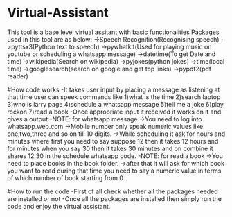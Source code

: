 # Virtual-Assistant
This tool is a base level virtual assitant with basic  functionalities 
Packages used in this tool are as below:
  ->Speech Recognition(Recognising speech)
  ->pyttsx3(Python text to speech)
  ->pywhatkit(Used for playing music on youtube or scheduling a whatsapp message)
  ->datetime(To get Date and time)
  ->wikipedia(Search on wikipedia)
  ->pyjokes(python jokes)
  ->time(local time)
  ->googlesearch(search on google and get top links)
  ->pypdf2(pdf reader)

#How code works
-It takes user input by placing a message as listening at that time user can speek commands like
1)what is the time
2)search laptop
3)who is larry page
4)schedule a whatsapp message
5)tell me a joke
6)play rockon 
7)read a book
-Once appropriate input it received it works on it and gives a output
-NOTE: for whatsapp message
      ->You need to log into whatsapp.web.com
      ->Mobile number only speak numeric values like one,two,three and so on till 10 digits.
      ->While scheduling it ask for hours and minutes where first you need to say suppose 12 then it takes 12 hours and for minutes when you say 30 then it takes 30 minutes and         on combine it shares 12:30 in the schedule whatsapp code.
-NOTE: for read a book
      ->You need to place books in the book folder.
      ->after that it will ask for which book you want to read during that time you need to say a numeric value in terms of which number of book starting from 0.

#How to run the code
-First of all check whether all the packages needed are installed or not
-Once all the packages are installed then simply run the code and enjoy the virtual assistant.


